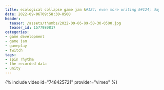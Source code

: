 ```yaml
---
title: ecological collapse game jam &#124; even more writing &#124; day 5
date: 2022-09-06T09:58:30-0500
header:
  teaser: /assets/thumbs/2022-09-06-09-58-30-0500.jpg
  teaser_id: 1577980817
categories:
- game development
- game jam
- gameplay
- twitch
tags:
- spin rhythm
- the recorded data
- unity
---
```

{% include video id="748425721" provider="vimeo" %}

